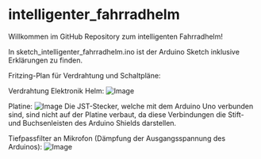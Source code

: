 # intelligenter_fahrradhelm
Willkommen im GitHub Repository zum intelligenten Fahrradhelm!

In sketch_intelligenter_fahrradhelm.ino ist der Arduino Sketch inklusive Erklärungen zu finden.



Fritzing-Plan für Verdrahtung und Schaltpläne:

Verdrahtung Elektronik Helm:
![Image](https://github.com/user-attachments/assets/d5dca4a8-57b6-4247-88cb-7717ff6ae346)


Platine:
![Image](https://github.com/user-attachments/assets/bf9a5501-581d-45e9-a05d-28f196433f80)
Die JST-Stecker, welche mit dem Arduino Uno verbunden sind, sind nicht auf der Platine verbaut, da diese Verbindungen die Stift- und Buchsenleisten des Arduino Shields darstellen.


Tiefpassfilter an Mikrofon (Dämpfung der Ausgangsspannung des Arduinos):
![Image](https://github.com/user-attachments/assets/6a078b31-a2b7-433f-bb17-2648ba91f84b)
